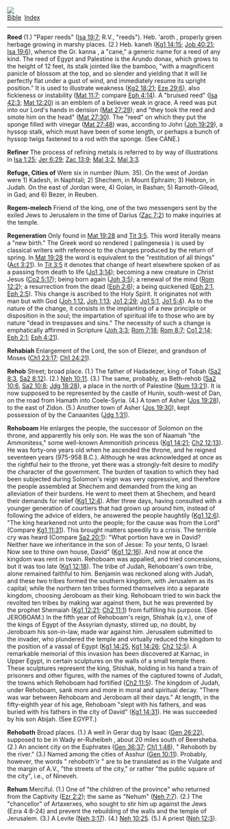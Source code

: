 [![](../../cdshop/ithlogo.png)](../../index)  
[Bible](../index)  [Index](index) 

------------------------------------------------------------------------

<span id="000">**Reed**</span> (1.) "Paper reeds" ([Isa
19:7](../kjv/isa019.htm#007); R.V., "reeds"). Heb. 'aroth , properly
green herbage growing in marshy places. (2.) Heb. kaneh ([Kg1
14:15](../kjv/kg1014.htm#015); [Job 40:21](../kjv/job040.htm#021); [Isa
19:6](../kjv/isa019.htm#006)), whence the Gr. kanna , a "cane," a
generic name for a reed of any kind. The reed of Egypt and Palestine is
the Arundo donax, which grows to the height of 12 feet, its stalk
jointed like the bamboo, "with a magnificent panicle of blossom at the
top, and so slender and yielding that it will lie perfectly flat under a
gust of wind, and immediately resume its upright position." It is used
to illustrate weakness ([Kg2 18:21](../kjv/kg2018.htm#021); [Eze
29:6](../kjv/eze029.htm#006)), also fickleness or instability ([Mat
11:7](../kjv/mat011.htm#007); compare [Eph
4:14](../kjv/eph004.htm#014)). A "bruised reed" ([Isa
42:3](../kjv/isa042.htm#003); [Mat 12:20](../kjv/mat012.htm#020)) is an
emblem of a believer weak in grace. A reed was put into our Lord's hands
in derision ([Mat 27:29](../kjv/mat027.htm#029)); and "they took the
reed and smote him on the head" ([Mat 27:30](../kjv/mat027.htm#030)).
The "reed" on which they put the sponge filled with vinegar ([Mat
27:48](../kjv/mat027.htm#048)) was, according to John ([Joh
19:29](../kjv/joh019.htm#029)), a hyssop stalk, which must have been of
some length, or perhaps a bunch of hyssop twigs fastened to a rod with
the sponge. (See CANE.)

<span id="001">**Refiner**</span> The process of refining metals is
referred to by way of illustrations in [Isa
1:25](../kjv/isa001.htm#025); [Jer 6:29](../kjv/jer006.htm#029); [Zac
13:9](../kjv/zac013.htm#009); [Mal 3:2](../kjv/mal003.htm#002), [Mal
3:3](../kjv/mal003.htm#003).

<span id="002">**Refuge, Cities of**</span> Were six in number (Num.
35). On the west of Jordan were 1) Kadesh, in Naphtali; 2) Shechem, in
Mount Ephraim; 3) Hebron, in Judah. On the east of Jordan were, 4)
Golan, in Bashan; 5) Ramoth-Gilead, in Gad; and 6) Bezer, in Reuben.

<span id="003">**Regem-melech**</span> Friend of the king, one of the
two messengers sent by the exiled Jews to Jerusalem in the time of
Darius ([Zac 7:2](../kjv/zac007.htm#002)) to make inquiries at the
temple.

<span id="004">**Regeneration**</span> Only found in [Mat
19:28](../kjv/mat019.htm#028) and [Tit 3:5](../kjv/tit003.htm#005). This
word literally means a "new birth." The Greek word so rendered (
palingenesia ) is used by classical writers with reference to the
changes produced by the return of spring. In [Mat
19:28](../kjv/mat019.htm#028) the word is equivalent to the "restitution
of all things" ([Act 3:21](../kjv/act003.htm#021)). In [Tit
3:5](../kjv/tit003.htm#005) it denotes that change of heart elsewhere
spoken of as a passing from death to life ([Jo1
3:14](../kjv/jo1003.htm#014)); becoming a new creature in Christ Jesus
([Co2 5:17](../kjv/co2005.htm#017)); being born again ([Joh
3:5](../kjv/joh003.htm#005)); a renewal of the mind ([Rom
12:2](../kjv/rom012.htm#002)); a resurrection from the dead ([Eph
2:6](../kjv/eph002.htm#006)); a being quickened ([Eph
2:1](../kjv/eph002.htm#001), [Eph 2:5](../kjv/eph002.htm#005)). This
change is ascribed to the Holy Spirit. It originates not with man but
with God ([Joh 1:12](../kjv/joh001.htm#012), [Joh
1:13](../kjv/joh001.htm#013); [Jo1 2:29](../kjv/jo1002.htm#029); [Jo1
5:1](../kjv/jo1005.htm#001), [Jo1 5:4](../kjv/jo1005.htm#004)). As to
the nature of the change, it consists in the implanting of a new
principle or disposition in the soul; the impartation of spiritual life
to those who are by nature "dead in trespasses and sins." The necessity
of such a change is emphatically affirmed in Scripture ([Joh
3:3](../kjv/joh003.htm#003); [Rom 7:18](../kjv/rom007.htm#018); [Rom
8:7](../kjv/rom008.htm#007); [Co1 2:14](../kjv/co1002.htm#014); [Eph
2:1](../kjv/eph002.htm#001); [Eph 4:21](../kjv/eph004.htm#021)).

<span id="005">**Rehabiah**</span> Enlargement of the Lord, the son of
Eliezer, and grandson of Moses ([Ch1 23:17](../kjv/ch1023.htm#017); [Ch1
24:21](../kjv/ch1024.htm#021)).

<span id="006">**Rehob**</span> Street; broad place. (1.) The father of
Hadadezer, king of Tobah ([Sa2 8:3](../kjv/sa2008.htm#003), [Sa2
8:12](../kjv/sa2008.htm#012)). (2.) [Neh 10:11](../kjv/neh010.htm#011).
(3.) The same, probably, as Beth-rehob ([Sa2
10:6](../kjv/sa2010.htm#006), [Sa2 10:8](../kjv/sa2010.htm#008); [Jdg
18:28](../kjv/jdg018.htm#028)), a place in the north of Palestine ([Num
13:21](../kjv/num013.htm#021)). It is now supposed to be represented by
the castle of Hunin, south-west of Dan, on the road from Hamath into
Coele-Syria. (4.) A town of Asher ([Jos 19:28](../kjv/jos019.htm#028)),
to the east of Zidon. (5.) Another town of Asher ([Jos
19:30](../kjv/jos019.htm#030)), kept possession of by the Canaanites
([Jdg 1:31](../kjv/jdg001.htm#031)).

<span id="007">**Rehoboam**</span> He enlarges the people, the successor
of Solomon on the throne, and apparently his only son. He was the son of
Naamah "the Ammonitess," some well-known Ammonitish princess ([Kg1
14:21](../kjv/kg1014.htm#021); [Ch2 12:13](../kjv/ch2012.htm#013)). He
was forty-one years old when he ascended the throne, and he reigned
seventeen years (975-958 B.C.). Although he was acknowledged at once as
the rightful heir to the throne, yet there was a strongly-felt desire to
modify the character of the government. The burden of taxation to which
they had been subjected during Solomon's reign was very oppressive, and
therefore the people assembled at Shechem and demanded from the king an
alleviation of their burdens. He went to meet them at Shechem, and heard
their demands for relief ([Kg1 12:4](../kjv/kg1012.htm#004)). After
three days, having consulted with a younger generation of courtiers that
had grown up around him, instead of following the advice of elders, he
answered the people haughtily ([Kg1 12:6](../kjv/kg1012.htm#006)). "The
king hearkened not unto the people; for the cause was from the Lord"
(Compare [Kg1 11:31](../kjv/kg1011.htm#031)). This brought matters
speedily to a crisis. The terrible cry was heard (Compare [Sa2
20:1](../kjv/sa2020.htm#001)): "What portion have we in David? Neither
have we inheritance in the son of Jesse: To your tents, O Israel: Now
see to thine own house, David" ([Kg1 12:16](../kjv/kg1012.htm#016)). And
now at once the kingdom was rent in twain. Rehoboam was appalled, and
tried concessions, but it was too late ([Kg1
12:18](../kjv/kg1012.htm#018)). The tribe of Judah, Rehoboam's own
tribe, alone remained faithful to him. Benjamin was reckoned along with
Judah, and these two tribes formed the southern kingdom, with Jerusalem
as its capital; while the northern ten tribes formed themselves into a
separate kingdom, choosing Jeroboam as their king. Rehoboam tried to win
back the revolted ten tribes by making war against them, but he was
prevented by the prophet Shemaiah ([Kg1 12:21](../kjv/kg1012.htm#021);
[Ch2 11:1](../kjv/ch2011.htm#001)) from fulfilling his purpose. (See
JEROBOAM.) In the fifth year of Rehoboam's reign, Shishak (q.v.), one of
the kings of Egypt of the Assyrian dynasty, stirred up, no doubt, by
Jeroboam his son-in-law, made war against him. Jerusalem submitted to
the invader, who plundered the temple and virtually reduced the kingdom
to the position of a vassal of Egypt ([Kg1
14:25](../kjv/kg1014.htm#025), [Kg1 14:26](../kjv/kg1014.htm#026); [Ch2
12:5](../kjv/ch2012.htm#005)). A remarkable memorial of this invasion
has been discovered at Karnac, in Upper Egypt, in certain sculptures on
the walls of a small temple there. These sculptures represent the king,
Shishak, holding in his hand a train of prisoners and other figures,
with the names of the captured towns of Judah, the towns which Rehoboam
had fortified ([Ch2 11:5](../kjv/ch2011.htm#005)). The kingdom of Judah,
under Rehoboam, sank more and more in moral and spiritual decay. "There
was war between Rehoboam and Jeroboam all their days." At length, in the
fifty-eighth year of his age, Rehoboam "slept with his fathers, and was
buried with his fathers in the city of David" ([Kg1
14:31](../kjv/kg1014.htm#031)). He was succeeded by his son Abijah. (See
EGYPT.)

<span id="008">**Rehoboth**</span> Broad places. (1.) A well in Gerar
dug by Isaac ([Gen 26:22](../kjv/gen026.htm#022)), supposed to be in
Wady er-Ruheibeh , about 20 miles south of Beersheba. (2.) An ancient
city on the Euphrates ([Gen 36:37](../kjv/gen036.htm#037); [Ch1
1:48](../kjv/ch1001.htm#048)), " Rehoboth by the river." (3.) Named
among the cities of Asshur ([Gen 10:11](../kjv/gen010.htm#011)).
Probably, however, the words " rehoboth'ir " are to be translated as in
the Vulgate and the margin of A.V., "the streets of the city," or rather
"the public square of the city", i.e., of Nineveh.

<span id="009">**Rehum**</span> Merciful. (1.) One of "the children of
the province" who returned from the Captivity ([Ezr
2:2](../kjv/ezr002.htm#002)); the same as "Nehum" ([Neh
7:7](../kjv/neh007.htm#007)). (2.) The "chancellor" of Artaxerxes, who
sought to stir him up against the Jews (Ezra 4:8-24) and prevent the
rebuilding of the walls and the temple of Jerusalem. (3.) A Levite ([Neh
3:17](../kjv/neh003.htm#017)). (4.) [Neh 10:25](../kjv/neh010.htm#025).
(5.) A priest ([Neh 12:3](../kjv/neh012.htm#003)).
